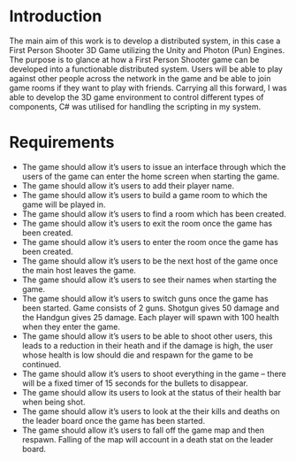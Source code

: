 # Introduction
The main aim of this work is to develop a distributed system, in this case a First Person Shooter 3D Game utilizing the Unity and Photon (Pun) Engines. The purpose is to glance at how a First Person Shooter game can be developed into a functionable distributed system. Users will be able to play against other people across the network in the game and be able to join game rooms if they want to play with friends. Carrying all this forward, I was able to develop the 3D game environment to control different types of components, C# was utilised for handling the scripting in my system.

# Requirements
* The game should allow it’s users to issue an interface through which the users of the game can enter the home screen when starting the game.
* The game should allow it’s users to add their player name.
* The game should allow it’s users to build a game room to which the game will be played in.
* The game should allow it’s users to find a room which has been created.
* The game should allow it’s users to exit the room once the game has been created.
*	The game should allow it’s users to enter the room once the game has been created.
*	The game should allow it’s users to be the next host of the game once the main host leaves the game.
*	The game should allow it’s users  to see their names when starting the game.
*	The game should allow it’s users to switch guns once the game has been started. Game consists of 2 guns. Shotgun gives 50 damage and the Handgun gives 25 damage. Each   player will spawn with 100 health when they enter the game.
*	The game should allow it’s users to be able to shoot other users, this leads to a reduction in their heath and if the damage is high, the user whose health is low       should die and respawn for the game to be continued.
*	The game should allow it’s users to shoot everything in the game – there will be a fixed timer of 15 seconds for the bullets to disappear.
*	The game should allow its users to look at the status of their health bar when being shot.
*	The game should allow it’s users to look at the their kills and deaths on the leader board once the game has been started.
*	The game should allow it’s users to fall off the game map and then respawn. Falling of the map will account in a death stat on the leader board.
